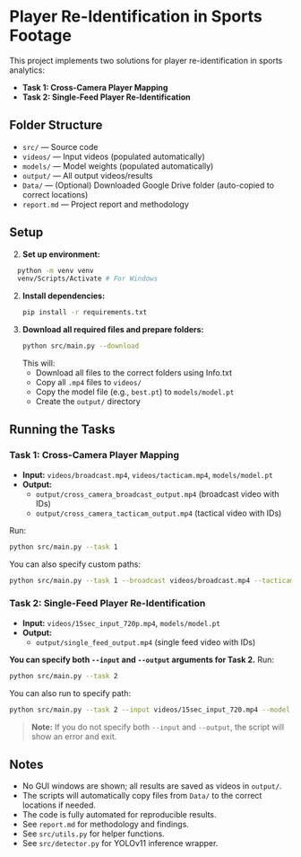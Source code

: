 # Player Re-Identification in Sports Footage

This project implements two solutions for player re-identification in sports analytics:

- **Task 1: Cross-Camera Player Mapping**
- **Task 2: Single-Feed Player Re-Identification**

## Folder Structure

- `src/` — Source code
- `videos/` — Input videos (populated automatically)
- `models/` — Model weights (populated automatically)
- `output/` — All output videos/results
- `Data/` — (Optional) Downloaded Google Drive folder (auto-copied to correct locations)
- `report.md` — Project report and methodology

## Setup
2. **Set up environment:**
 ``` bash 
   python -m venv venv
   venv/Scripts/Activate # For Windows 
   ```
2. **Install dependencies:**
   ```bash
   pip install -r requirements.txt
   ```
3. **Download all required files and prepare folders:**
   ```bash
   python src/main.py --download
   ```
   This will:
   - Download all files to the correct folders using Info.txt
   - Copy all `.mp4` files to `videos/`
   - Copy the model file (e.g., `best.pt`) to `models/model.pt`
   - Create the `output/` directory

## Running the Tasks

### Task 1: Cross-Camera Player Mapping

- **Input:** `videos/broadcast.mp4`, `videos/tacticam.mp4`, `models/model.pt`
- **Output:**
  - `output/cross_camera_broadcast_output.mp4` (broadcast video with IDs)
  - `output/cross_camera_tacticam_output.mp4` (tactical video with IDs)

Run:
```bash
python src/main.py --task 1
```

You can also specify custom paths:
```bash
python src/main.py --task 1 --broadcast videos/broadcast.mp4 --tacticam videos/tacticam.mp4 --model models/model.pt --out_broadcast output/cross_camera_broadcast_output.mp4 --out_tacticam output/cross_camera_tacticam_output.mp4
```

### Task 2: Single-Feed Player Re-Identification

- **Input:** `videos/15sec_input_720p.mp4`, `models/model.pt`
- **Output:**
  - `output/single_feed_output.mp4` (single feed video with IDs)

**You can specify both `--input` and `--output` arguments for Task 2.**
Run:
```bash
python src/main.py --task 2
```
You can also run to specify path:
```bash
python src/main.py --task 2 --input videos/15sec_input_720.mp4 --model models/model.pt --output output/single_feed_output.mp4
```

> **Note:** If you do not specify both `--input` and `--output`, the script will show an error and exit.

## Notes
- No GUI windows are shown; all results are saved as videos in `output/`.
- The scripts will automatically copy files from `Data/` to the correct locations if needed.
- The code is fully automated for reproducible results.
- See `report.md` for methodology and findings.
- See `src/utils.py` for helper functions.
- See `src/detector.py` for YOLOv11 inference wrapper. 